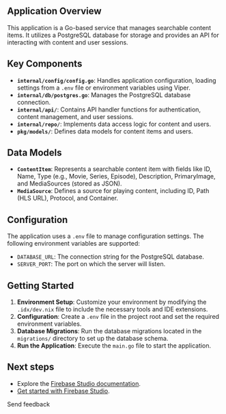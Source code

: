 ## Application Overview

This application is a Go-based service that manages searchable content items. It utilizes a PostgreSQL database for storage and provides an API for interacting with content and user sessions.

## Key Components

*   **`internal/config/config.go`**:  Handles application configuration, loading settings from a `.env` file or environment variables using Viper.
*   **`internal/db/postgres.go`**:  Manages the PostgreSQL database connection.
*   **`internal/api/`**: Contains API handler functions for authentication, content management, and user sessions.
*   **`internal/repo/`**: Implements data access logic for content and users.
*   **`pkg/models/`**: Defines data models for content items and users.

## Data Models

*   **`ContentItem`**: Represents a searchable content item with fields like ID, Name, Type (e.g., Movie, Series, Episode), Description, PrimaryImage, and MediaSources (stored as JSON).
*   **`MediaSource`**: Defines a source for playing content, including ID, Path (HLS URL), Protocol, and Container.

## Configuration

The application uses a `.env` file to manage configuration settings.  The following environment variables are supported:

*   `DATABASE_URL`: The connection string for the PostgreSQL database.
*   `SERVER_PORT`: The port on which the server will listen.

## Getting Started

1.  **Environment Setup**: Customize your environment by modifying the `.idx/dev.nix` file to include the necessary tools and IDE extensions.
2.  **Configuration**: Create a `.env` file in the project root and set the required environment variables.
3.  **Database Migrations**: Run the database migrations located in the `migrations/` directory to set up the database schema.
4.  **Run the Application**: Execute the `main.go` file to start the application.

## Next steps

* Explore the [Firebase Studio documentation](/docs/studio).
* [Get started with Firebase Studio](https://studio.firebase.google.com/).

Send feedback